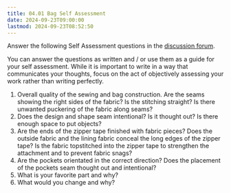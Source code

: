 ```yaml
---
title: 04.01 Bag Self Assessment
date: 2024-09-23T09:00:00
lastmod: 2024-09-23T08:52:50
---
```


Answer the following Self Assessment questions in the [discussion forum](https://cia.instructure.com/courses/1527/discussion_topics/4526).

You can answer the questions as written and / or use them as a guide for your self assessment. While it is important to write in a way that communicates your thoughts, focus on the act of objectively assessing your work rather than writing perfectly.

1. Overall quality of the sewing and bag construction. Are the seams showing the right sides of the fabric? Is the stitching straight? Is there unwanted puckering of the fabric along seams?
2. Does the design and shape seam intentional? Is it thought out? Is there enough space to put objects?
3. Are the ends of the zipper tape finished with fabric pieces? Does the outside fabric and the lining fabric conceal the long edges of the zipper tape? Is the fabric topstitched into the zipper tape to strengthen the attachment and to prevent fabric snags?
4. Are the pockets orientated in the correct direction? Does the placement of the pockets seam thought out and intentional?
5. What is your favorite part and why?
6. What would you change and why?
